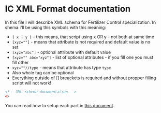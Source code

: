 # IC XML Format documentation

In this file I will describe XML schema for Fertilizer Control specialization. In shema I'll be using this symbols with this meaning:

* `( x | y )` - this means, that script using x OR y - not both at same time
* `[xyz=""]` - means that attribute is not required and default value is no set
* `[xyz="abc"]` - optional attribute with default value
* `[xyz="" abc="xyz"]` - list of optional attributes - if you fill one you must fill other
* `xyz=""//type` - means that attribute has type `type`
* Also whole tag can be optional
* Everything outside of [] breackets is required and without propper filling script will not work!

```xml
<!-- XML schema documentation -->
<>
```

You can read how to setup each part in [this document](./featuresSetup.md).
